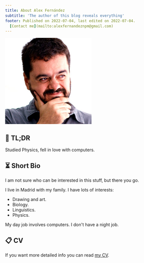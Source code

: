 ```yaml
---
title: About Alex Fernández 
subtitle: 'The author of this blog reveals everything'
footer: Published on 2022-07-04, last edited on 2022-07-04.
  [Contact me](mailto:alexfernandeznpm@gmail.com)
---
```


![Yours truly.](/pics/avatar.jpg "🤔. Source: Photo by Sergio García, https://twitter.com/sgmonda.")


## 🙈 TL;DR

Studied Physics,
fell in love with computers.

## ⏳ Short Bio

I am not sure who can be interested in this stuff,
but there you go.

I live in Madrid with my family.
I have lots of interests:
* Drawing and art.
* Biology.
* Linguistics.
* Physics.

My day job involves computers.
I don't have a night job.

## 📋 CV

If you want more detailed info you can read
[my CV](/cv).

